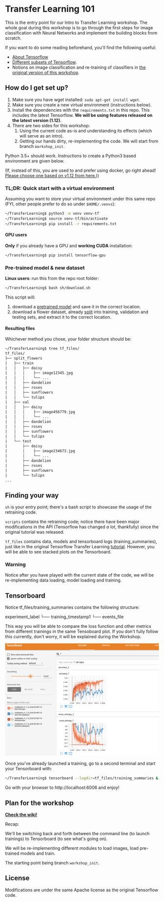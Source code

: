 # Transfer Learning 101

This is the entry point for our Intro to Transfer Learning workshop. The whole goal during this workshop is to go through the 
first steps for image classification with Neural Networks and implement the building blocks from scratch. 

If you want to do some reading beforehand, you'll find the following useful:

* [About Tensorflow](https://www.tensorflow.org/)
* [Different subsets of Tensorflow](https://www.tensorflow.org/guide/).
* Notions on image classification and re-training of classifiers in [the original version of this workshop](https://www.tensorflow.org/hub/tutorials/image_retraining#training_on_flowers).

## How do I get set up? ###

1. Make sure you have wget installed: `sudo apt-get install wget`.
2. Make sure you create a new virtual environment (instructions below).
3. Install the dependencies with the `requirements.txt` in this repo. This includes the latest Tensorflow.
 **We will be using features released on the latest version (1.12).**
4. There are two sides for this workshop:
    1. Using the current code as-is and understanding its effects (which will serve as an intro).
    2. Getting our hands dirty, re-implementing the code. We will start from branch `ẁorkshop_init`.
  
Python 3.5+ should work. Instructions to create a Python3 based environment are given below.

(If, instead of this, you are used to and prefer using docker, go right ahead! 
[Please choose one based on v1.12 from here.](https://hub.docker.com/r/tensorflow/tensorflow/)))


### TL;DR: Quick start with a virtual environment ###

Assuming you want to store your virtual environment under this same repo (FYI, other people prefer to do so under `$HOME/.venvs`):
```sh
~/TransferLearning$ python3 -m venv venv-tf
~/TransferLearning$ source venv-tf/bin/activate
~/TransferLearning$ pip install -r requirements.txt
```

#### GPU users

**Only** if you already have a GPU and **working CUDA** installation:

```sh
~/TransferLearning$ pip install tensorflow-gpu
``` 

### Pre-trained model & new dataset ###
**Linux users**: run this from the repo root folder:
```sh
~/TransferLearning$ bash sh/download.sh
```

This script will:
1. download a [pretrained model](https://github.com/fchollet/deep-learning-models/releases/download/v0.6/mobilenet_1_0_224_tf_no_top.h5)
and save it in the correct location.
2. download a flower dataset, already [split](https://www.dropbox.com/s/n257xs7qvnlfik8/split_flowers.tgz?dl=0) into training, validation and testing sets, and extract it to the correct location.


#### Resulting files ####
Whichever method you chose, your folder structure should be:

```
~/TransferLearning$ tree tf_files/
tf_files/
├── split_flowers
|   ├── train
|   │   ├── daisy
|   │   │    ├── image12345.jpg
|   │   │    └── ...
|   │   ├── dandelion
|   │   ├── roses
|   │   ├── sunflowers
|   │   └── tulips
|   ├── val   
|   │   ├── daisy
|   │   │    ├── image456779.jpg
|   │   │    └── ...
|   │   ├── dandelion
|   │   ├── roses
|   │   ├── sunflowers
|   │   └── tulips
|   └── test
|       ├── daisy
|       │    ├── image234673.jpg
|       │    └── ...
|       ├── dandelion
|       ├── roses
|       ├── sunflowers
|       └── tulips
...
```


## Finding your way ###
`sh` is your entry point; there's a bash script to showcase the usage of the retraining code.

`scripts` contains the retraining code; notice there have been major modifications in the API (Tensorflow has changed _a lot_, thankfully) 
since the original tutorial was released.

`tf_files` contains data, models and tensorboard logs (training_summaries), just
 like in the original Tensorflow Transfer Learning [tutorial](https://www.tensorflow.org/tutorials/image_retraining). However, you will be able to see
 stacked plots on the Tensorboard.


### Warning
Notice after you have played with the current state of the code, we will be re-implementing data loading, model loading 
and training.


## Tensorboard ####
Notice tf_files/training_summaries contains the following structure:

experiment_label
└── training_timestamp1
    └── events_file
    
This way you will be able to compare the loss function and other metrics from different trainings in the same Tensoboard
plot. If you don't fully follow this currently, don't worry, it will be explained during the Workshop.

![tensorboard](doc/tensorboard_multiple.png)

Once you've already launched a training, go to a second terminal and
start your Tensorboard with:

```sh
~/TransferLearning$ tensorboard --logdir=tf_files/training_summaries &
```

Go with your browser to http://localhost:6006 and enjoy!


## Plan for the workshop

**[Check the wiki!](https://github.com/ividal/TransferLearning/wiki)**

Recap:

We'll be switching back and forth between the command line (to launch trainings) to
Tensorboard (to see what's going on).

We will be re-implementing different modules to load images, load pre-trained models and train.

The starting point being branch `workshop_init`.

## License ###
Modifications are under the same Apache license as the original Tensorflow code.
